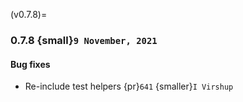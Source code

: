 (v0.7.8)=
### 0.7.8 {small}`9 November, 2021`

#### Bug fixes

- Re-include test helpers {pr}`641` {smaller}`I Virshup`
